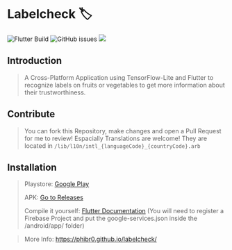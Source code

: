 # Labelcheck 🏷️


![Flutter Build](https://github.com/phibr0/labelcheck/workflows/Flutter%20Build/badge.svg) ![GitHub issues](https://img.shields.io/github/issues/phibr0/labelcheck) ![](https://tokei.rs/b1/github/phibr0/labelcheck)

## Introduction

> A Cross-Platform Application using TensorFlow-Lite and Flutter to recognize labels on fruits or vegetables to get more information about their trustworthiness.

## Contribute

> You can fork this Repository, make changes and open a Pull Request for me to review! Espacially Translations are welcome! They are located in `/lib/l10n/intl_{languageCode}_{countryCode}.arb`

## Installation

> Playstore: [Google Play]()
>
> APK: [Go to Releases](https://github.com/phibr0/labelcheck/releases)
>
> Compile it yourself: [Flutter Documentation](https://flutter.dev/docs/deployment/android#building-the-app-for-release)
> (You will need to register a Firebase Project and put the google-services.json inside the /android/app/ folder)

> More Info: https://phibr0.github.io/labelcheck/
